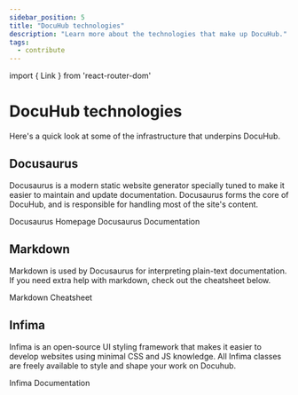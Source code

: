 ```yaml
---
sidebar_position: 5
title: "DocuHub technologies"
description: "Learn more about the technologies that make up DocuHub."
tags:
  - contribute
---
```


import { Link } from 'react-router-dom'

# DocuHub technologies

Here's a quick look at some of the infrastructure that underpins DocuHub.

## Docusaurus
Docusaurus is a modern static website generator specially tuned to make it easier to maintain and update documentation. Docusaurus forms the core of DocuHub, and is responsible for handling most of the site's content.

<Link class="button button--active button--primary" to="https://docusaurus.io/">Docusaurus Homepage</Link>
<Link class="button button--active button--primary" to="https://docusaurus.io/docs/">Docusaurus Documentation</Link>

## Markdown
Markdown is used by Docusaurus for interpreting plain-text documentation. If you need extra help with markdown, check out the cheatsheet below.

<Link class="button button--active button--primary" to="https://github.com/adam-p/markdown-here/wiki/Markdown-Cheatsheet">Markdown Cheatsheet</Link>

## Infima
Infima is an open-source UI styling framework that makes it easier to develop websites using minimal CSS and JS knowledge. All Infima classes are freely available to style and shape your work on Docuhub.

<Link class="button button--active button--primary" to="https://docusaurus.io/docs/styling-layout#styling-your-site-with-infima">Infima Documentation</Link>

<!-- TODO: TinaCMS was listed in the original list of cheat sheets, but its relevance to DocuHub is unclear. -->
<!-- Original link: https://tina.io/ -->
